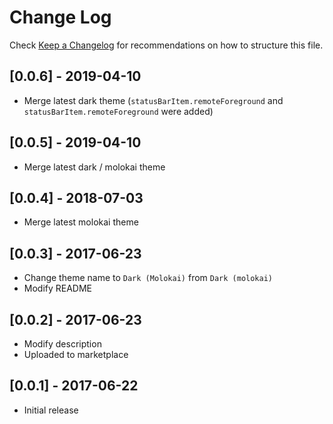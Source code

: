 # Change Log

Check [Keep a Changelog](https://keepachangelog.com/) for recommendations on how to structure this file.

## [0.0.6] - 2019-04-10
- Merge latest dark theme (`statusBarItem.remoteForeground` and `statusBarItem.remoteForeground` were added)

## [0.0.5] - 2019-04-10
- Merge latest dark / molokai theme

## [0.0.4] - 2018-07-03
- Merge latest molokai theme

## [0.0.3] - 2017-06-23
- Change theme name to `Dark (Molokai)` from `Dark (molokai)`
- Modify README

## [0.0.2] - 2017-06-23
- Modify description
- Uploaded to marketplace

## [0.0.1] - 2017-06-22
- Initial release
